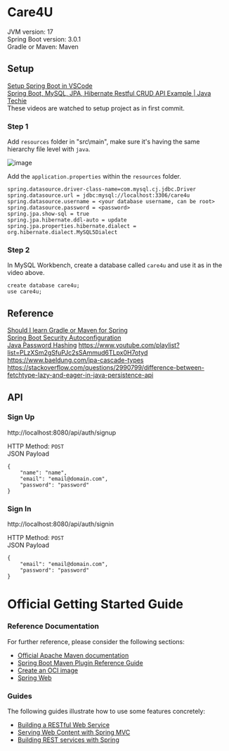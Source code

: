 # Care4U

JVM version: 17  
Spring Boot version: 3.0.1  
Gradle or Maven: Maven

## Setup
[Setup Spring Boot in VSCode](https://code.visualstudio.com/docs/java/java-spring-boot)  
[Spring Boot, MySQL, JPA, Hibernate Restful CRUD API Example | Java Techie](https://www.youtube.com/watch?v=IucFDX3RO9U)  
These videos are watched to setup project as in first commit.  
### Step 1
Add `resources` folder in "src\main\", make sure it's having the same hierarchy file level with `java`.

![image](https://user-images.githubusercontent.com/55231366/210317354-41214a50-a08d-4b9b-bbf8-4040626639dd.png)

Add the `application.properties` within the `resources` folder.
```
spring.datasource.driver-class-name=com.mysql.cj.jdbc.Driver
spring.datasource.url = jdbc:mysql://localhost:3306/care4u
spring.datasource.username = <your database username, can be root>
spring.datasource.password = <password>
spring.jpa.show-sql = true
spring.jpa.hibernate.ddl-auto = update
spring.jpa.properties.hibernate.dialect = org.hibernate.dialect.MySQL5Dialect
```

### Step 2
In MySQL Workbench, create a database called `care4u` and use it as in the video above.
```
create database care4u;
use care4u;
```

## Reference
[Should I learn Gradle or Maven for Spring](https://www.reddit.com/r/java/comments/pj5iu0/should_i_learn_gradle_or_maven_for_spring/)  
[Spring Boot Security Autoconfiguration](https://www.baeldung.com/spring-boot-security-autoconfiguration)  
[Java Password Hashing](https://www.baeldung.com/java-password-hashing)
https://www.youtube.com/playlist?list=PLzXSm2gSfuPJc2sSAmmud6TLpx0H7otyd
https://www.baeldung.com/jpa-cascade-types
https://stackoverflow.com/questions/2990799/difference-between-fetchtype-lazy-and-eager-in-java-persistence-api

## API
### Sign Up
http://localhost:8080/api/auth/signup

HTTP Method: `POST`  
JSON Payload
```
{
    "name": "name",
    "email": "email@domain.com",
    "password": "password"
}
```
### Sign In
http://localhost:8080/api/auth/signin

HTTP Method: `POST`  
JSON Payload
```
{
    "email": "email@domain.com",
    "password": "password"
}
```

# Official Getting Started Guide

### Reference Documentation
For further reference, please consider the following sections:

* [Official Apache Maven documentation](https://maven.apache.org/guides/index.html)
* [Spring Boot Maven Plugin Reference Guide](https://docs.spring.io/spring-boot/docs/3.0.1/maven-plugin/reference/html/)
* [Create an OCI image](https://docs.spring.io/spring-boot/docs/3.0.1/maven-plugin/reference/html/#build-image)
* [Spring Web](https://docs.spring.io/spring-boot/docs/3.0.1/reference/htmlsingle/#web)

### Guides
The following guides illustrate how to use some features concretely:

* [Building a RESTful Web Service](https://spring.io/guides/gs/rest-service/)
* [Serving Web Content with Spring MVC](https://spring.io/guides/gs/serving-web-content/)
* [Building REST services with Spring](https://spring.io/guides/tutorials/rest/)

